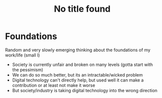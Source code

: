 ﻿---
title: No title found
---
<!--
 Copyright (C) 2023 David Jones
 
 This file is part of memex.
 
 memex is free software: you can redistribute it and/or modify
 it under the terms of the GNU General Public License as published by
 the Free Software Foundation, either version 3 of the License, or
 (at your option) any later version.
 
 memex is distributed in the hope that it will be useful,
 but WITHOUT ANY WARRANTY; without even the implied warranty of
 MERCHANTABILITY or FITNESS FOR A PARTICULAR PURPOSE.  See the
 GNU General Public License for more details.
 
 You should have received a copy of the GNU General Public License
 along with memex.  If not, see <http://www.gnu.org/licenses/>.
-->

# Foundations 



Random and very slowly emerging thinking about the foundations of my work/life (small l)

- Society is currently unfair and broken on many levels (gotta start with the pessimism)
- We can do so much better, but its an intractable/wicked problem
- Digital technology can't directly help, but used well it can make a contribution or at least not make it worse
- But society/industry is taking digital technology into the wrong direction